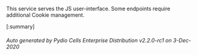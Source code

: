 






This service serves the JS user-interface. Some endpoints require additional Cookie management.

[:summary]

###### Auto generated by Pydio Cells Enterprise Distribution v2.2.0-rc1 on 3-Dec-2020
